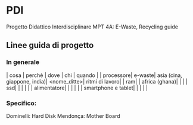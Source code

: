 # PDI
Progetto Didattico Interdisciplinare MPT 4A: E-Waste, Recycling guide

## Linee guida di progetto
### In generale

| cosa      | perchè | dove                        | chi         | quando         |
| processore| e-waste| asia (cina, giappone, india)| <nome_ditte>| ritmi di lavoro|
| ram| | africa (ghana)| | |
| ssd| | | | |
| alimentatore| | | | |
| smartphone e tablet| | | | |

### Specifico:
Dominelli: Hard Disk
Mendonça: Mother Board
